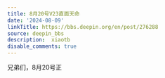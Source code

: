 ```yaml
---
title: 8月20号V23直面天命
date: '2024-08-09'
linkTitle: https://bbs.deepin.org/en/post/276288
source: deepin_bbs
description:  xiaotb 
disable_comments: true
---
```

兄弟们，8月20号正

